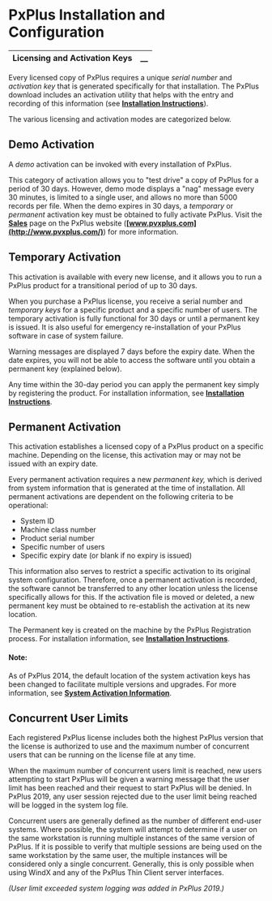# PxPlus Installation and Configuration

**Licensing and Activation Keys** |  **__**  
---|---  
  
Every licensed copy of PxPlus requires a unique _serial number_ and _activation key_ that is generated specifically for that installation. The PxPlus download includes an activation utility that helps with the entry and recording of this information (see **[Installation Instructions](../Installation%20Instructions/Overview.md)**).

The various licensing and activation modes are categorized below.

## Demo Activation

A _demo_ activation can be invoked with every installation of PxPlus.

This category of activation allows you to "test drive" a copy of PxPlus for a period of 30 days. However, demo mode displays a "nag" message every 30 minutes, is limited to a single user, and allows no more than 5000 records per file. When the demo expires in 30 days, a _temporary_ or _permanent_ activation key must be obtained to fully activate PxPlus. Visit the **[Sales](http://www.pvxplus.com/pgsrvr.pvp?pg=sales)** page on the PxPlus website (**[www.pvxplus.com](http://www.pvxplus.com/)**) for more information.

## Temporary Activation

This activation is available with every new license, and it allows you to run a PxPlus product for a transitional period of up to 30 days.

When you purchase a PxPlus license, you receive a serial number and _temporary keys_ for a specific product and a specific number of users. The temporary activation is fully functional for 30 days or until a permanent key is issued. It is also useful for emergency re-installation of your PxPlus software in case of system failure.

Warning messages are displayed 7 days before the expiry date. When the date expires, you will not be able to access the software until you obtain a permanent key (explained below).

Any time within the 30-day period you can apply the permanent key simply by registering the product. For installation information, see **[Installation Instructions](../Installation%20Instructions/Overview.md)**.

## Permanent Activation

This activation establishes a licensed copy of a PxPlus product on a specific machine. Depending on the license, this activation may or may not be issued with an expiry date.

Every permanent activation requires a new _permanent key,_ which is derived from system information that is generated at the time of installation. All permanent activations are dependent on the following criteria to be operational:

  * System ID
  * Machine class number
  * Product serial number
  * Specific number of users
  * Specific expiry date (or blank if no expiry is issued)



This information also serves to restrict a specific activation to its original system configuration. Therefore, once a permanent activation is recorded, the software cannot be transferred to any other location unless the license specifically allows for this. If the activation file is moved or deleted, a new permanent key must be obtained to re-establish the activation at its new location.

The Permanent key is created on the machine by the PxPlus Registration process. For installation information, see **[Installation Instructions](../Installation%20Instructions/Overview.md)**.

#### **Note:**  
As of PxPlus 2014, the default location of the system activation keys has been changed to facilitate multiple versions and upgrades. For more information, see **[System Activation Information](../../PxPlus%20System%20Programs%20and%20Files/System%20Activation%20Information/Overview.md)**.

## Concurrent User Limits

Each registered PxPlus license includes both the highest PxPlus version that the license is authorized to use and the maximum number of concurrent users that can be running on the license file at any time.

When the maximum number of concurrent users limit is reached, new users attempting to start PxPlus will be given a warning message that the user limit has been reached and their request to start PxPlus will be denied. In PxPlus 2019, any user session rejected due to the user limit being reached will be logged in the system log file.

Concurrent users are generally defined as the number of different end-user systems. Where possible, the system will attempt to determine if a user on the same workstation is running multiple instances of the same version of PxPlus. If it is possible to verify that multiple sessions are being used on the same workstation by the same user, the multiple instances will be considered only a single concurrent. Generally, this is only possible when using WindX and any of the PxPlus Thin Client server interfaces.

_(User limit exceeded system logging was added in PxPlus 2019.)_
